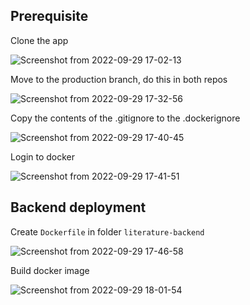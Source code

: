 ## Prerequisite

Clone the app

![Screenshot from 2022-09-29 17-02-13](https://user-images.githubusercontent.com/56712612/193008539-01908c24-a870-4fb3-b0e9-cdc60b4fc577.png)

Move to the production branch, do this in both repos

![Screenshot from 2022-09-29 17-32-56](https://user-images.githubusercontent.com/56712612/193009055-91a4bf29-cad9-4ae0-9fbd-90d80ced1430.png)

Copy the contents of the .gitignore to the .dockerignore

![Screenshot from 2022-09-29 17-40-45](https://user-images.githubusercontent.com/56712612/193010664-9ba45bfd-d660-4fd6-977a-11ea8c036889.png)

Login to docker

![Screenshot from 2022-09-29 17-41-51](https://user-images.githubusercontent.com/56712612/193010871-ea81807e-269f-435a-89c5-1290c0ad3f37.png)

## Backend deployment

Create `Dockerfile` in folder `literature-backend`

![Screenshot from 2022-09-29 17-46-58](https://user-images.githubusercontent.com/56712612/193011972-875b4667-2c15-40a4-9bc9-f8ee0951bf9f.png)

Build docker image

![Screenshot from 2022-09-29 18-01-54](https://user-images.githubusercontent.com/56712612/193014863-146a5ded-21ae-4d7f-84f3-b7a51385e395.png)

